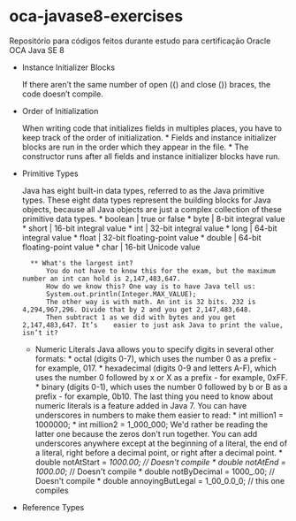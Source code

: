 # oca-javase8-exercises
Repositório para códigos feitos durante estudo para certificação Oracle OCA Java SE 8

* Instance Initializer Blocks
	
	If there aren’t the same number of open ({) and close (}) braces, the code doesn’t compile.
	
* Order of Initialization

	When writing code that initializes fields in multiples places, you have to keep track of the order of initialization.
		* Fields and instance initializer blocks are run in the order which they appear in the file.
		* The constructor runs after all fields and instance initializer blocks have run.

* Primitive Types
	
	Java has eight built-in data types, referred to as the Java primitive types. These eight data types represent the building blocks for Java objects,
	because all Java objects are just a complex collection of these primitive data types.
		* boolean 		| true or false
		* byte		| 8-bit integral value
		* short		| 16-bit integral value
		* int		| 32-bit integral value
		* long		| 64-bit integral value
		* float		| 32-bit floating-point value
		* double		| 64-bit floating-point value
		* char		| 16-bit Unicode value
		
		** What's the largest int?
			You do not have to know this for the exam, but the maximum number an int can hold is 2,147,483,647. 
			How do we know this? One way is to have Java tell us:
			System.out.println(Integer.MAX_VALUE);
			The other way is with math. An int is 32 bits. 232 is 4,294,967,296. Divide that by 2 and you get 2,147,483,648.
			Then subtract 1 as we did with bytes and you get 2,147,483,647. It’s	easier to just ask Java to print the value, isn’t it?
	* Numeric Literals
		Java allows you to specify digits in several other formats:
			* octal (digits 0-7), which uses the number 0 as a prefix - for example, 017.
			* hexadecimal (digits 0-9 and letters A-F), which uses the number 0 followed by x or X as a prefix - for example, 0xFF.
			* binary (digits 0-1), which uses the number 0 followed by b or B as a prefix - for example, 0b10.
		The last thing you need to know about numeric literals is a feature added in Java 7. You can have underscores in numbers to make them easier to read:
			* int million1 = 1000000;
			* int million2 = 1_000_000;
		We'd rather be reading the latter one because the zeros don't run together. You can add underscores anywhere except at the beginning of a literal, the end of a literal, right before a decimal point, or right after a decimal point.
			* double notAtStart = _1000.00; // Doesn't compile
			* double notAtEnd = 1000.00_; // Doesn't compile
			* double notByDecimal = 1000_.00; // Doesn't compile
			* double annoyingButLegal = 1_00_0.0_0; // this one compiles	
			
* Reference Types
